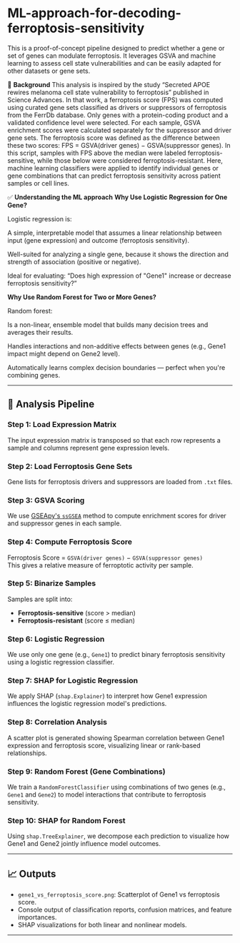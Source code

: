 # ML-approach-for-decoding-ferroptosis-sensitivity
This is a proof-of-concept pipeline designed to predict whether a gene or set of genes can modulate ferroptosis. It leverages GSVA and machine learning to assess cell state vulnerabilities and can be easily adapted for other datasets or gene sets.

📖 **Background**
This analysis is inspired by the study “Secreted APOE rewires melanoma cell state vulnerability to ferroptosis” published in Science Advances. In that work, a ferroptosis score (FPS) was computed using curated gene sets classified as drivers or suppressors of ferroptosis from the FerrDb database. Only genes with a protein-coding product and a validated confidence level were selected. For each sample, GSVA enrichment scores were calculated separately for the suppressor and driver gene sets. The ferroptosis score was defined as the difference between these two scores: FPS = GSVA(driver genes) − GSVA(suppressor genes). In this script, samples with FPS above the median were labeled ferroptosis-sensitive, while those below were considered ferroptosis-resistant. Here, machine learning classifiers were applied to identify individual genes or gene combinations that can predict ferroptosis sensitivity across patient samples or cell lines.

✅ **Understanding the ML approach**
**Why Use Logistic Regression for One Gene?**

Logistic regression is:

A simple, interpretable model that assumes a linear relationship between input (gene expression) and outcome (ferroptosis sensitivity).

Well-suited for analyzing a single gene, because it shows the direction and strength of association (positive or negative).

Ideal for evaluating:
“Does high expression of "Gene1" increase or decrease ferroptosis sensitivity?”

**Why Use Random Forest for Two or More Genes?**

Random forest:

Is a non-linear, ensemble model that builds many decision trees and averages their results.

Handles interactions and non-additive effects between genes (e.g., Gene1 impact might depend on Gene2 level).

Automatically learns complex decision boundaries — perfect when you're combining genes.


---

## 🧪 Analysis Pipeline

### **Step 1: Load Expression Matrix**
The input expression matrix is transposed so that each row represents a sample and columns represent gene expression levels.

### **Step 2: Load Ferroptosis Gene Sets**
Gene lists for ferroptosis drivers and suppressors are loaded from `.txt` files.

### **Step 3: GSVA Scoring**
We use [GSEApy's `ssGSEA`](https://gseapy.readthedocs.io/en/latest/) method to compute enrichment scores for driver and suppressor genes in each sample.

### **Step 4: Compute Ferroptosis Score**
Ferroptosis Score = `GSVA(driver genes)` − `GSVA(suppressor genes)`  
This gives a relative measure of ferroptotic activity per sample.

### **Step 5: Binarize Samples**
Samples are split into:
- **Ferroptosis-sensitive** (score > median)
- **Ferroptosis-resistant** (score ≤ median)

### **Step 6: Logistic Regression**
We use only one gene (e.g., `Gene1`) to predict binary ferroptosis sensitivity using a logistic regression classifier.

### **Step 7: SHAP for Logistic Regression**
We apply SHAP (`shap.Explainer`) to interpret how Gene1 expression influences the logistic regression model's predictions.

### **Step 8: Correlation Analysis**
A scatter plot is generated showing Spearman correlation between Gene1 expression and ferroptosis score, visualizing linear or rank-based relationships.

### **Step 9: Random Forest (Gene Combinations)**
We train a `RandomForestClassifier` using combinations of two genes (e.g., `Gene1` and `Gene2`) to model interactions that contribute to ferroptosis sensitivity.

### **Step 10: SHAP for Random Forest**
Using `shap.TreeExplainer`, we decompose each prediction to visualize how Gene1 and Gene2 jointly influence model outcomes.

---

## 📈 Outputs

- `gene1_vs_ferroptosis_score.png`: Scatterplot of Gene1 vs ferroptosis score.
- Console output of classification reports, confusion matrices, and feature importances.
- SHAP visualizations for both linear and nonlinear models.

---




